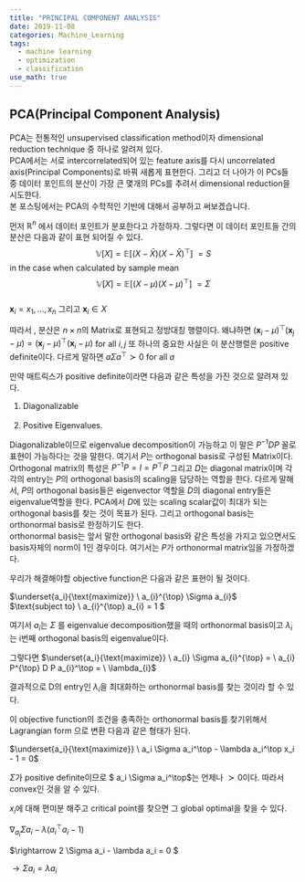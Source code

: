 ```yaml
---
title: "PRINCIPAL COMPONENT ANALYSIS"
date: 2019-11-08
categories: Machine_Learning
tags:
  - machine learning
  - optimization
  - classification
use_math: true
---
```


## PCA(Principal Component Analysis)

PCA는 전통적인 unsupervised classification method이자 dimensional reduction technique 중 하나로 알려져 있다.<br>
PCA에서는 서로 intercorrelated되어 있는 feature axis를 다시 uncorrelated axis(Principal Components)로 바꿔 새롭게 표현한다.
그리고 더 나아가 이 PCs들 중 데이터 포인트의 분산이 가장 큰 몇개의 PCs를 추려서 dimensional reduction을 시도한다.<br>
본 포스팅에서는 PCA의 수학적인 기반에 대해서 공부하고 써보겠습니다.<br>

먼저 $\mathbb{R}^n$ 에서 데이터 포인트가 분포한다고 가정하자. 그렇다면 이 데이터 포인트들 간의 분산은 다음과 같이 표현 되어질 수 있다.<br>
$$\mathbb{V}[X] = \mathbb{E}[(X-\bar{X})(X-\bar{X})^\top]\ = S$$ in the case when calculated by sample mean<br>
$$\mathbb{V}[X] = \mathbb{E}[(X-\mu)(X-\mu)^\top]\ = \Sigma$$<br>
$\textbf{x}_i = {x_1,...,x_n}$ 그리고 $\textbf{x}_i \in X$

따라서 , 분산은 $n \times n$의 Matrix로 표현되고 정방대칭 행렬이다. 왜냐하면 $(\textbf{x}_i-\mu)^\top (\textbf{x}_j-\mu) = (\textbf{x}_j-\mu)^\top (\textbf{x}_i-\mu)$ for all $i,j$
또 하나의 중요한 사실은 이 분산행렬은 positive definite이다. 다르게 말하면 $a\Sigma a^\top \succ 0$ for all $a$

만약 매트릭스가 positive definite이라면 다음과 같은 특성을 가진 것으로 알려져 있다. <br>
1. Diagonalizable<br><br>
2. Positive Eigenvalues.<br>

Diagonalizable이므로 eigenvalue decomposition이 가능하고 이 말은 $P^{-1}DP$ 꼴로 표현이 가능하다는 것을 말한다. 여기서 $P$는 orthogonal basis로 구성된 Matrix이다.<br>
Orthogonal matrix의 특성은 $P^{-1}P = I = P^{\top}P$ 그리고 $D$는 diagonal matrix이며 각각의 entry는 $P$의 orthogonal basis의 scaling을 담당하는 역할을 한다. 다르게 말해서, $P$의 orthogonal basis들은 eigenvector 역할을 $D$의 diagonal entry들은 eigenvalue역할을 한다. PCA에서 $D$에 있는 scaling scalar값이 최대가 되는 orthogonal basis를 찾는 것이 목표가 된다. 그리고 orthogonal basis는 orthonormal basis로 한정하기도 한다.<br> orthonormal basis는 앞서 말한 orthogonal basis와 같은 특성을 가지고 있으면서도 basis자체의 norm이 1인 경우이다. 여기서는 $P$가 orthonormal matrix임을 가정하겠다.<br>

우리가 해결해야할 objective function은 다음과 같은 표현이 될 것이다.<br>

$\underset{a_i}{\text{maximize}} \  a_{i}^{\top} \Sigma a_{i}$<br>
$\text{subject to} \  a_{i}^{\top} a_{i} = 1 $

여기서  $a_{i}$는 $\Sigma$ 를 eigenvalue decomposition했을 때의 orthonormal basis이고 $\lambda_i$는 i번째 orthogonal basis의 eigenvalue이다.<br>

그렇다면 $\underset{a_i}{\text{maximize}} \ a_{i} \Sigma a_{i}^{\top} =  \ a_{i} P^{\top} D P a_{i}^\top = \  \lambda_{i}$<br>

결과적으로 D의 entry인 $\lambda_i$을 최대화하는 orthonormal basis를 찾는 것이라 할 수 있다.

이 objective function의 조건을 충족하는 orthonormal basis를 찾기위해서 Lagrangian form 으로 변환 다음과 같은 형태가 된다.

$\underset{a_i}{\text{maximize}} \ a_i \Sigma a_i^\top - \lambda a_i^\top x_i - 1 = 0$

$\Sigma$가 positive definite이므로 $ a_i \Sigma a_i^\top$는 언제나 $\succ 0$이다. 따라서 convex인 것을 알 수 있다.<br>

$x_i$에 대해 편미분 해주고 critical point를 찾으면 그  global optimal을 찾을 수 있다.

$\nabla_{a_i} \Sigma a_i - \lambda(a_i^\top a_i - 1)$<br>

$\rightarrow 2 \Sigma a_i - \lambda a_i = 0 $

$\rightarrow \Sigma a_i = \lambda a_i$

